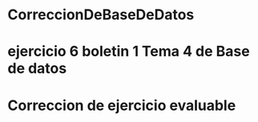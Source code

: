 # CorreccionDeBaseDeDatos




# ejercicio 6 boletin 1 Tema 4 de Base de datos 
# Correccion de ejercicio evaluable 

